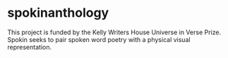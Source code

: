 # spokinanthology

This project is funded by the Kelly Writers House Universe in Verse Prize. Spokin seeks to pair spoken word poetry with a physical visual representation.
